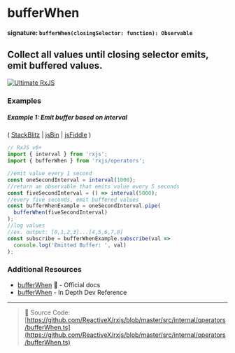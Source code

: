 # bufferWhen

#### signature: `bufferWhen(closingSelector: function): Observable`

## Collect all values until closing selector emits, emit buffered values.

[![Ultimate RxJS](https://drive.google.com/uc?export=view&id=1qq2-q-eVe-F_-d0eSvTyqaGRjpfLDdJz 'Ultimate RxJS')](https://ultimatecourses.com/courses/rxjs?ref=4)

### Examples

##### Example 1: Emit buffer based on interval

(
[StackBlitz](https://stackblitz.com/edit/typescript-f4a2fu?file=index.ts&devtoolsheight=10)
| [jsBin](http://jsbin.com/vugerupube/1/edit?js,console) |
[jsFiddle](https://jsfiddle.net/btroncone/nr9agfuL/) )

```js
// RxJS v6+
import { interval } from 'rxjs';
import { bufferWhen } from 'rxjs/operators';

//emit value every 1 second
const oneSecondInterval = interval(1000);
//return an observable that emits value every 5 seconds
const fiveSecondInterval = () => interval(5000);
//every five seconds, emit buffered values
const bufferWhenExample = oneSecondInterval.pipe(
  bufferWhen(fiveSecondInterval)
);
//log values
//ex. output: [0,1,2,3]...[4,5,6,7,8]
const subscribe = bufferWhenExample.subscribe(val =>
  console.log('Emitted Buffer: ', val)
);
```

### Additional Resources

- [bufferWhen](https://rxjs.dev/api/operators/bufferWhen) 📰 - Official docs
- [bufferWhen](https://indepth.dev/reference/rxjs/operators/buffer-when) - In Depth Dev Reference

---

> 📁 Source Code:
> [https://github.com/ReactiveX/rxjs/blob/master/src/internal/operators/bufferWhen.ts](https://github.com/ReactiveX/rxjs/blob/master/src/internal/operators/bufferWhen.ts)
